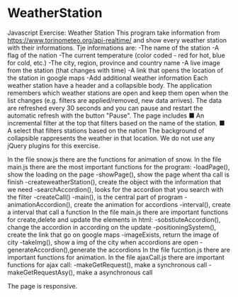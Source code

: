# WeatherStation
Javascript Exercise: Weather Station
This program take information from https://www.torinometeo.org/api-realtime/ and show every weather station with their informations.
Tje informations are:
-The name of the station
-A flag of the nation
-The current temperature (color coded - red for hot, blue for cold, etc.)
-The city, region, province and country name
-A live image from the station (that changes with time)
-A link that opens the location of the station in google maps
-Add additional weather information
Each weather station have a header and a collapsible body.
The application remembers which weather stations are open and keep them open when the list
changes (e.g. filters are applied/removed, new data arrives).
The data are refreshed every 30 seconds and you can  pause and restart the automatic refresh with the button "Pause".
The page includes
■ An incremental filter at the top that filters based on the name of the station.
■ A select that filters stations based on the nation
The background of collapsible rappresents the weather in that location.
We do not use any jQuery plugins for this exercise.

In the file snow.js there are the functions for animation of snow.
In the file main.js there are the most important functions for the program:
-loadPage(), show the loading on the page
-showPage(), show the page whent tha call is finish
-createweatherStation(), create the object with the information that we need
-searchAccordion(), looks for the accordion that you search with the filter
-createCall()
-main(), is the central part of program
-animationAccordion(), create the animation for accordions
-interval(), create a interval that call a function
In the file main.js there are important functions for create,delete and update the elements in html:
-sobstiuteAccordion(), change the accordion in according on the update
-positioningSystem(), create the link that go on google maps
-imageExists, return the image of city
-takeImg(), show a img of the city when accordions are open
-generateAccordion(),generate the accordions
In the file fucntion.js there are important functions for animation.
In the file ajaxCall.js there are important functions for ajax call:
-makeGetRequest(), make a synchronous call
-makeGetRequestAsy(), make a asynchronous call

The page is responsive.
